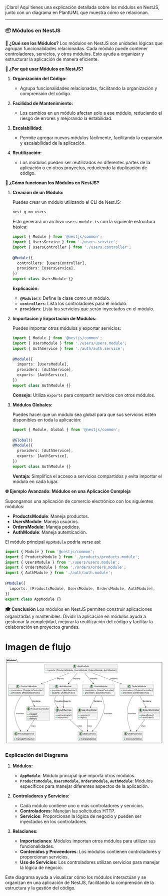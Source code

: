 ¡Claro! Aquí tienes una explicación detallada sobre los módulos en NestJS, junto con un diagrama en PlantUML que muestra cómo se relacionan.

---

### 📦 Módulos en NestJS

**🌟 ¿Qué son los Módulos?**
Los módulos en NestJS son unidades lógicas que agrupan funcionalidades relacionadas. Cada módulo puede contener controladores, servicios, y otros módulos. Esto ayuda a organizar y estructurar la aplicación de manera eficiente.

**🎯 ¿Por qué usar Módulos en NestJS?**
1. **Organización del Código:**
   - Agrupa funcionalidades relacionadas, facilitando la organización y comprensión del código.

2. **Facilidad de Mantenimiento:**
   - Los cambios en un módulo afectan solo a ese módulo, reduciendo el riesgo de errores y mejorando la estabilidad.

3. **Escalabilidad:**
   - Permite agregar nuevos módulos fácilmente, facilitando la expansión y escalabilidad de la aplicación.

4. **Reutilización:**
   - Los módulos pueden ser reutilizados en diferentes partes de la aplicación o en otros proyectos, reduciendo la duplicación de código.

**🔧 ¿Cómo funcionan los Módulos en NestJS?**

1. **Creación de un Módulo:**

   Puedes crear un módulo utilizando el CLI de NestJS:
   ```bash
   nest g mo users
   ```

   Esto generará un archivo `users.module.ts` con la siguiente estructura básica:
   ```typescript
   import { Module } from '@nestjs/common';
   import { UsersService } from './users.service';
   import { UsersController } from './users.controller';

   @Module({
     controllers: [UsersController],
     providers: [UsersService],
   })
   export class UsersModule {}
   ```

   **Explicación:**
   - **`@Module()`**: Define la clase como un módulo.
   - **`controllers`**: Lista los controladores para el módulo.
   - **`providers`**: Lista los servicios que serán inyectados en el módulo.

2. **Importación y Exportación de Módulos:**

   Puedes importar otros módulos y exportar servicios:
   ```typescript
   import { Module } from '@nestjs/common';
   import { UsersModule } from './users/users.module';
   import { AuthService } from './auth/auth.service';

   @Module({
     imports: [UsersModule],
     providers: [AuthService],
     exports: [AuthService],
   })
   export class AuthModule {}
   ```

   **Consejo:** Utiliza `exports` para compartir servicios con otros módulos.

3. **Módulos Globales:**

   Puedes hacer que un módulo sea global para que sus servicios estén disponibles en toda la aplicación:
   ```typescript
   import { Module, Global } from '@nestjs/common';

   @Global()
   @Module({
     providers: [AuthService],
     exports: [AuthService],
   })
   export class AuthModule {}
   ```

   **Ventaja:** Simplifica el acceso a servicios compartidos y evita importar el módulo en cada lugar.

**🌐 Ejemplo Avanzado: Módulos en una Aplicación Compleja**

Supongamos una aplicación de comercio electrónico con los siguientes módulos:
- **ProductsModule**: Maneja productos.
- **UsersModule**: Maneja usuarios.
- **OrdersModule**: Maneja pedidos.
- **AuthModule**: Maneja autenticación.

El módulo principal `AppModule` podría verse así:
```typescript
import { Module } from '@nestjs/common';
import { ProductsModule } from './products/products.module';
import { UsersModule } from './users/users.module';
import { OrdersModule } from './orders/orders.module';
import { AuthModule } from './auth/auth.module';

@Module({
  imports: [ProductsModule, UsersModule, OrdersModule, AuthModule],
})
export class AppModule {}
```

**🎓 Conclusión**
Los módulos en NestJS permiten construir aplicaciones organizadas y mantenibles. Dividir la aplicación en módulos ayuda a gestionar la complejidad, mejorar la reutilización del código y facilitar la colaboración en proyectos grandes.

# Imagen de flujo 
![Flujo de jwt](./imgs/modules.png)

### Explicación del Diagrama

1. **Módulos:**
   - **`AppModule`**: Módulo principal que importa otros módulos.
   - **`ProductsModule`, `UsersModule`, `OrdersModule`, `AuthModule`**: Módulos específicos para manejar diferentes aspectos de la aplicación.

2. **Controladores y Servicios:**
   - Cada módulo contiene uno o más controladores y servicios.
   - **Controladores**: Manejan las solicitudes HTTP.
   - **Servicios**: Proporcionan la lógica de negocio y pueden ser inyectados en los controladores.

3. **Relaciones:**
   - **Importaciones**: Módulos importan otros módulos para utilizar sus funcionalidades.
   - **Contenidos y Proveedores**: Los módulos contienen controladores y proporcionan servicios.
   - **Uso de Servicios**: Los controladores utilizan servicios para manejar la lógica de negocio.

Este diagrama ayuda a visualizar cómo los módulos interactúan y se organizan en una aplicación de NestJS, facilitando la comprensión de la estructura y la gestión del código.